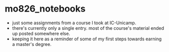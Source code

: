 # mo826_notebooks

- just some assignments from a course I took at IC-Unicamp.
- there's currently only a single entry. most of the course's material ended up posted somewhere else.
- keeping it here as a reminder of some of my first steps towards earning a master's degree.
